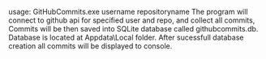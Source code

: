 usage: GitHubCommits.exe username repositoryname
The program will connect to github api for specified user and repo, and collect all commits,
Commits will be then  saved into SQLite database called githubcommits.db.
Database is located at Appdata\Local folder.
After sucessfull database creation all commits will be displayed to console.